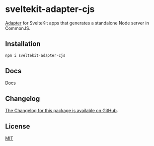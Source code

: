 # sveltekit-adapter-cjs

[Adapter](https://kit.svelte.dev/docs/adapters) for SvelteKit apps that generates a standalone Node server in CommonJS.

## Installation

```js
npm i sveltekit-adapter-cjs
```

## Docs

[Docs](https://github.com/tj-likes-coding/sveltekit-adapter-cjs/wiki)

## Changelog

[The Changelog for this package is available on GitHub](https://github.com/tj-likes-coding/sveltekit-adapter-cjs/blob/main/CHANGELOG.md).

## License

[MIT](LICENSE)
